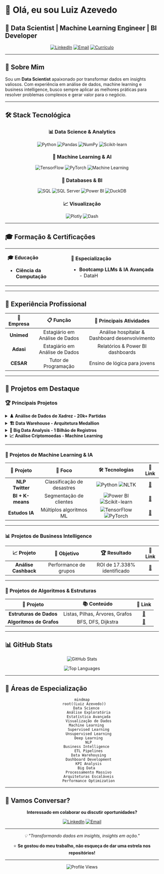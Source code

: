 # 👋 Olá, eu sou Luiz Azevedo
## 🚀 Data Scientist | Machine Learning Engineer | BI Developer

<div align="center">
  
  [![LinkedIn](https://img.shields.io/badge/LinkedIn-0077B5?style=for-the-badge&logo=linkedin&logoColor=white)](https://www.linkedin.com/in/luiz-antônio-azevedo-34b38b23a/)
  [![Email](https://img.shields.io/badge/Email-D14836?style=for-the-badge&logo=gmail&logoColor=white)](mailto:luizazevedo3212@hotmail.com)
  [![Currículo](https://img.shields.io/badge/Currículo-000000?style=for-the-badge&logo=read-the-docs&logoColor=white)](https://drive.google.com/file/d/1hlYLiwZtI-WANvG2UJHR35TIB0Jp6FNS/view?usp=sharing)
  
</div>

---

## 🎯 Sobre Mim

Sou um **Data Scientist** apaixonado por transformar dados em insights valiosos. Com experiência em análise de dados, machine learning e business intelligence, busco sempre aplicar as melhores práticas para resolver problemas complexos e gerar valor para o negócio.

---

## 🛠️ Stack Tecnológica

<div align="center">

### 📊 **Data Science & Analytics**
![Python](https://img.shields.io/badge/Python-3776AB?style=for-the-badge&logo=python&logoColor=white)
![Pandas](https://img.shields.io/badge/Pandas-150458?style=for-the-badge&logo=pandas&logoColor=white)
![NumPy](https://img.shields.io/badge/NumPy-013243?style=for-the-badge&logo=numpy&logoColor=white)
![Scikit-learn](https://img.shields.io/badge/Scikit_learn-F7931E?style=for-the-badge&logo=scikit-learn&logoColor=white)

### 🤖 **Machine Learning & AI**
![TensorFlow](https://img.shields.io/badge/TensorFlow-FF6F00?style=for-the-badge&logo=tensorflow&logoColor=white)
![PyTorch](https://img.shields.io/badge/PyTorch-EE4C2C?style=for-the-badge&logo=pytorch&logoColor=white)
![Machine Learning](https://img.shields.io/badge/Machine_Learning-FF6F00?style=for-the-badge&logo=tensorflow&logoColor=white)

### 💾 **Databases & BI**
![SQL](https://img.shields.io/badge/SQL-4479A1?style=for-the-badge&logo=mysql&logoColor=white)
![SQL Server](https://img.shields.io/badge/SQL_Server-CC2927?style=for-the-badge&logo=microsoft-sql-server&logoColor=white)
![Power BI](https://img.shields.io/badge/Power_BI-F2C811?style=for-the-badge&logo=power-bi&logoColor=black)
![DuckDB](https://img.shields.io/badge/DuckDB-FFF000?style=for-the-badge&logo=duckdb&logoColor=black)

### 📈 **Visualização**
![Plotly](https://img.shields.io/badge/Plotly-3F4F75?style=for-the-badge&logo=plotly&logoColor=white)
![Dash](https://img.shields.io/badge/Dash-008DE4?style=for-the-badge&logo=plotly&logoColor=white)

</div>

---

## 🎓 Formação & Certificações

<table>
<tr>
<td>

**🎓 Educação**
- **Ciência da Computação**

</td>
<td>

**🚀 Especialização**
- **Bootcamp LLMs & IA Avançada** - DataH

</td>
</tr>
</table>

---

## 💼 Experiência Profissional

<div align="center">

| 🏢 **Empresa** | 📋 **Função** | 🔧 **Principais Atividades** |
|:---:|:---:|:---:|
| **Unimed** | Estagiário em Análise de Dados | Análise hospitalar & Dashboard desenvolvimento |
| **Adasi** | Estagiário em Análise de Dados | Relatórios & Power BI dashboards |
| **CESAR** | Tutor de Programação | Ensino de lógica para jovens |

</div>

---

## 🚀 Projetos em Destaque

### 🏆 **Principais Projetos**

<details>
<summary><strong>♟️ Análise de Dados de Xadrez - 20k+ Partidas</strong></summary>

<br>

<div align="center">
  <img src="https://github.com/LuizAz3vedo/Portf-lio/assets/99042862/e4c26e35-13c4-4541-a8f4-bd9f6d078937" width="250px" style="border-radius: 10px;">
</div>

**🎯 Objetivo:** Análise completa de 20.000+ partidas do Lichess

**🛠️ Stack:** 
![Pandas](https://img.shields.io/badge/Pandas-150458?style=flat-square&logo=pandas&logoColor=white)
![NumPy](https://img.shields.io/badge/NumPy-013243?style=flat-square&logo=numpy&logoColor=white)
![Dash](https://img.shields.io/badge/Dash-008DE4?style=flat-square&logo=plotly&logoColor=white)

**📊 Resultados:**
- Dashboard interativo para análise de performance
- Identificação de padrões por faixa de rating
- Visualizações avançadas de tendências

**🔗 [Ver Projeto](https://github.com/LuizAz3vedo/ChessProject)**

</details>

<details>
<summary><strong>🏗️ Data Warehouse - Arquitetura Medallion</strong></summary>

<br>

<div align="center">
  <img src="assets/datawarehouse.png" width="250px" style="border-radius: 10px;">
</div>

**🎯 Objetivo:** DW moderno com arquitetura Bronze-Silver-Gold

**🛠️ Stack:** 
![SQL Server](https://img.shields.io/badge/SQL_Server-CC2927?style=flat-square&logo=microsoft-sql-server&logoColor=white)
![Power BI](https://img.shields.io/badge/Power_BI-F2C811?style=flat-square&logo=power-bi&logoColor=black)
![SSIS](https://img.shields.io/badge/SSIS-CC2927?style=flat-square&logo=microsoft&logoColor=white)

**📊 Resultados:**
- Pipeline ETL automatizado
- Star Schema otimizado
- Integração completa com BI

**🔗 [Ver Projeto](https://github.com/LuizAz3vedo/sql-data-warehouse)**

</details>

<details>
<summary><strong>🚀 Big Data Analysis - 1 Bilhão de Registros</strong></summary>

<br>

<div align="center">
  <img src="assets/bigdata.png" width="250px" style="border-radius: 10px;">
</div>

**🎯 Objetivo:** Processamento eficiente de dados massivos

**🛠️ Stack:** 
![Python](https://img.shields.io/badge/Python-3776AB?style=flat-square&logo=python&logoColor=white)
![DuckDB](https://img.shields.io/badge/DuckDB-FFF000?style=flat-square&logo=duckdb&logoColor=black)

**📊 Resultados:**
- Análise de 1B+ registros meteorológicos
- Performance otimizada sem consumo excessivo de memória
- Consultas diretas em arquivos CSV

**🔗 [Ver Projeto](https://github.com/LuizAz3vedo/bigdata-duckdb)**

</details>

<details>
<summary><strong>📈 Análise Criptomoedas - Machine Learning</strong></summary>

<br>

<div align="center">
  <img src="assets/crypto.png" width="250px" style="border-radius: 10px;">
</div>

**🎯 Objetivo:** Identificar padrões e anomalias no Bitcoin

**🛠️ Stack:** 
![Pandas](https://img.shields.io/badge/Pandas-150458?style=flat-square&logo=pandas&logoColor=white)
![Plotly](https://img.shields.io/badge/Plotly-3F4F75?style=flat-square&logo=plotly&logoColor=white)
![Scikit-learn](https://img.shields.io/badge/Scikit_learn-F7931E?style=flat-square&logo=scikit-learn&logoColor=white)

**📊 Resultados:**
- Modelos SARIMA, GARCH e Prophet
- 39 anomalias detectadas
- 3 clusters comportamentais identificados

**🔗 [Ver Projeto](https://github.com/LuizAz3vedo/crypto-analysis)**

</details>

---

### 🔬 **Projetos de Machine Learning & IA**

<div align="center">

| 🤖 **Projeto** | 🎯 **Foco** | 🛠️ **Tecnologias** | 🔗 **Link** |
|:---:|:---:|:---:|:---:|
| **NLP Twitter** | Classificação de desastres | ![Python](https://img.shields.io/badge/Python-3776AB?style=flat-square&logo=python&logoColor=white) ![NLTK](https://img.shields.io/badge/NLTK-green?style=flat-square) | [🔗](https://github.com/LuizAz3vedo/NPL-Twitter) |
| **BI + K-means** | Segmentação de clientes | ![Power BI](https://img.shields.io/badge/Power_BI-F2C811?style=flat-square&logo=power-bi&logoColor=black) ![Scikit-learn](https://img.shields.io/badge/Scikit_learn-F7931E?style=flat-square&logo=scikit-learn&logoColor=white) | [🔗](https://github.com/LuizAz3vedo/BI_kmeans) |
| **Estudos IA** | Múltiplos algoritmos ML | ![TensorFlow](https://img.shields.io/badge/TensorFlow-FF6F00?style=flat-square&logo=tensorflow&logoColor=white) ![PyTorch](https://img.shields.io/badge/PyTorch-EE4C2C?style=flat-square&logo=pytorch&logoColor=white) | [🔗](https://github.com/LuizAz3vedo/AI-Study) |

</div>

---

### 📊 **Projetos de Business Intelligence**

<div align="center">

| 📈 **Projeto** | 🎯 **Objetivo** | 🏆 **Resultado** | 🔗 **Link** |
|:---:|:---:|:---:|:---:|
| **Análise Cashback** | Performance de grupos | ROI de 17.338% identificado | [🔗](https://github.com/LuizAz3vedo/Painel_Analise_Cashback) |

</div>

---

### 🧠 **Projetos de Algoritmos & Estruturas**

<div align="center">

| 🔧 **Projeto** | 📚 **Conteúdo** | 🔗 **Link** |
|:---:|:---:|:---:|
| **Estruturas de Dados** | Listas, Pilhas, Árvores, Grafos | [🔗](https://github.com/LuizAz3vedo/Estrutura-de-Dados) |
| **Algoritmos de Grafos** | BFS, DFS, Dijkstra | [🔗](https://github.com/LuizAz3vedo/graphs) |

</div>

---

## 📊 GitHub Stats

<div align="center">
  
![GitHub Stats](https://github-readme-stats.vercel.app/api?username=LuizAz3vedo&show_icons=true&theme=tokyonight&hide_border=true)

![Top Languages](https://github-readme-stats.vercel.app/api/top-langs/?username=LuizAz3vedo&layout=compact&theme=tokyonight&hide_border=true)

</div>

---

## 🎯 Áreas de Especialização

<div align="center">

```mermaid
mindmap
  root((Luiz Azevedo))
    Data Science
      Análise Exploratória
      Estatística Avançada
      Visualização de Dados
    Machine Learning
      Supervised Learning
      Unsupervised Learning
      Deep Learning
      NLP
    Business Intelligence
      ETL Pipelines
      Data Warehousing
      Dashboard Development
      KPI Analysis
    Big Data
      Processamento Massivo
      Arquiteturas Escaláveis
      Performance Optimization
```

</div>

---

## 🚀 Vamos Conversar?

<div align="center">

**Interessado em colaborar ou discutir oportunidades?**

[![LinkedIn](https://img.shields.io/badge/LinkedIn-0077B5?style=for-the-badge&logo=linkedin&logoColor=white)](https://www.linkedin.com/in/luiz-antônio-azevedo-34b38b23a/)
[![Email](https://img.shields.io/badge/Email-D14836?style=for-the-badge&logo=gmail&logoColor=white)](mailto:luizazevedo3212@hotmail.com)

---

<p><em>💡 "Transformando dados em insights, insights em ação."</em></p>

⭐ **Se gostou do meu trabalho, não esqueça de dar uma estrela nos repositórios!**

</div>

---

<div align="center">
  <img src="https://komarev.com/ghpvc/?username=LuizAz3vedo&color=blueviolet&style=for-the-badge" alt="Profile Views">
</div>
